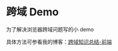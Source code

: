 ﻿# 跨域 Demo

为了解决浏览器跨域问题写的小 demo <br/>

具体方法可参看我的博客：<a target="_blank" href="http://alvinwp.com/seo/1848">跨域知识总结-前端</a>
